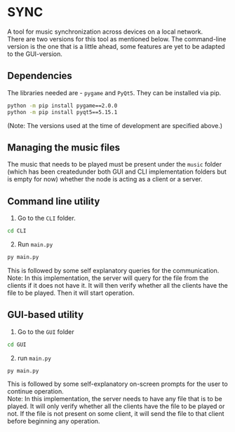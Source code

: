 # SYNC

A tool for music synchronization across devices on a local network.  
There are two versions for this tool as mentioned below. The command-line version is the one that is a little ahead, some features are yet to be adapted to the GUI-version.  


## Dependencies 
The libraries needed are - `pygame` and `PyQt5`. They can be installed via pip.
```bash
python -m pip install pygame==2.0.0
python -m pip install pyqt5==5.15.1
```
(Note: The versions used at the time of development are specified above.)


## Managing the music files
The music that needs to be played must be present under the `music` folder (which has been createdunder both GUI and CLI implementation folders but is empty for now) whether the node is acting as a client or a server.

## Command line utility

1. Go to the `CLI` folder.
```bash
cd CLI
```
2. Run `main.py`

```bash
py main.py
```

This is followed by some self explanatory queries for the communication.  
Note: In this implementation, the server will query for the file from the clients if it does not have it. It will then verify whether all the clients have the file to be played. Then it will start operation.

## GUI-based utility

1. Go to the `GUI` folder
```bash
cd GUI
```
2. run `main.py`
```bash
py main.py
```

This is followed by some self-explanatory on-screen prompts for the user to continue operation.  
Note: In this implementation, the server needs to have any file that is to be played. It will only verify whether all the clients have the file to be played or not. If the file is not present on some client, it will send the file to that client before beginning any operation.
